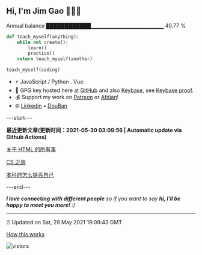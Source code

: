 
<h2>Hi, I'm Jim Gao 👋👨‍💻</h2>

Annual balance    ████████████▁▁▁▁▁▁▁▁▁▁▁▁▁▁▁▁▁▁   40.77 %

```python
def teach_myself(anything):
    while not create():
        learn()
        practice()
    return teach_myself(another)

teach_myself(coding)
```

- ⚡ JavaScript / Python . Vue.
- 🔑 GPG key hosted here at [GitHub](https://github.com/tianheg.gpg) and also [Keybase](https://keybase.io/yidajiabei/pgp_keys.asc), see [Keybase proof](https://gist.github.com/tianheg/1ce40c3e06eddab6bc72b87cc26ec067).
- 💰 Support my work on [Patreon](https://www.patreon.com/tianheg) or [Afdian](https://afdian.net/@yidajiabei)!
- 🌐 [Linkedin](https://www.linkedin.com/in/tianheg/) &bull; [DouBan](https://www.douban.com/people/yidajiabei/)

---start---

**最近更新文章(更新时间：2021-05-30 03:09:56 | Automatic update via Github Actions)**

[关于 HTML 的所有事](https://blog.yidajiabei.xyz/posts/everything-about-html/)

[CS 之旅](https://blog.yidajiabei.xyz/posts/cs-road/)

[本科时怎么提高自己](https://blog.yidajiabei.xyz/posts/how-to-update-yourself/)

---end---

<em><b>I love connecting with different people</b> so if you want to say <b>hi, I'll be happy to meet you more!</b> :)</em>

---

⏰ Updated on Sat, 29 May 2021 19:09:43 GMT

[How this works](https://github.com/tianheg/tianheg/issues/1)

<img src="https://visitor-badge.glitch.me/badge?page_id=tianheg" alt="vistors" />
